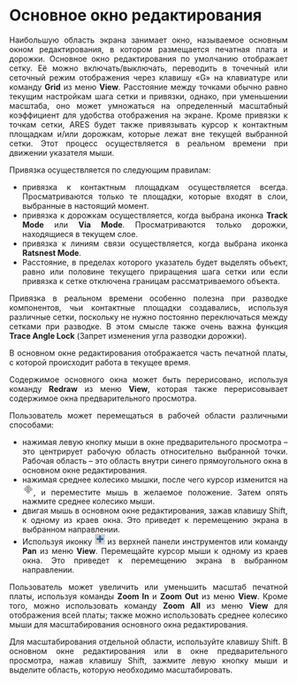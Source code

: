 # Основное окно редактирования

<div style="text-align:justify;">
	<p>Наибольшую область экрана занимает окно, называемое основным окном редактирования, в котором размещается печатная плата и дорожки. Основное окно редактирования по умолчанию отображает сетку. Её можно включать/выключать, переводить в точечный или сеточный режим отображения через клавишу «G» на клавиатуре или команду <strong>Grid</strong> из меню <strong>View</strong>. Расстояние между точками обычно равно текущим настройкам шага сетки и привязки, однако, при уменьшении масштаба, оно может умножаться на определенный масштабный коэффициент для удобства отображения на экране. Кроме привязки к точкам сетки, ARES будет также привязывать курсор к контактным площадкам и/или дорожкам, которые лежат вне текущей выбранной сетки. Этот процесс осуществляется в реальном времени при движении указателя мыши.</p>
	<p>Привязка осуществляется по следующим правилам:</p>
	<ul>
		<li>привязка к контактным площадкам осуществляется всегда. Просматриваются только те площадки, которые входят в слои, выбранные в настоящий момент.</li>
		<li>привязка к дорожкам осуществляется, когда выбрана иконка <strong>Track Mode</strong> или <strong>Via Mode</strong>. Просматриваются только дорожки, находящиеся в текущем слое.</li>
		<li>привязка к линиям связи осуществляется, когда выбрана иконка <strong>Ratsnest Mode</strong>.</li>
		<li>Расстояние, в пределах которого указатель будет выделять объект, равно или половине текущего приращения шага сетки или если привязка к сетке отключена границам рассматриваемого объекта.</li>
	</ul>
	<p>Привязка в реальном времени особенно полезна при разводке компонентов, чьи контактные площадки создавались, используя различные сетки, поскольку не нужно постоянно переключаться между сетками при разводке. В этом смысле также очень важна функция <strong>Trace Angle Lock</strong> (Запрет изменения угла разводки дорожки).</p>
	<p>В основном окне редактирования отображается часть печатной платы, с которой происходит работа в текущее время.</p>
	<p>Содержимое основного окна может быть перерисовано, используя команду <strong>Redraw</strong> из меню <strong>View</strong>, которая также перерисовывает содержимое окна предварительного просмотра.</p>
	<p>Пользователь может перемещаться в рабочей области различными способами:</p>
	<ul>
		<li>нажимая левую кнопку мыши в окне предварительного просмотра – это центрирует рабочую область относительно выбранной точки. Рабочая область – это область внутри синего прямоугольного окна в основном окне редактирования.</li>
		<li>нажимая среднее колесико мышки, после чего курсор изменится на <img style="width:20px;" src="/images/mainw/pic1.png" alt="">, и переместите мышь в желаемое положение. Затем опять нажмите среднее колесико мыши.</li>
		<li>двигая мышь в основном окне редактирования, зажав клавишу Shift, к одному из краев окна. Это приведет к перемещению экрана в выбранном направлении.</li>
		<li>Используя иконку <img src="/images/mainw/pic2.png" alt=""> из верхней панели инструментов или команду <strong>Pan</strong> из меню <strong>View</strong>. Перемещайте курсор мыши к одному из краев окна. Это приведет к перемещению экрана в выбранном направлении.</li>
	</ul>
	<p>Пользователь может увеличить или уменьшить масштаб печатной платы, используя команды <strong>Zoom In</strong> и <strong>Zoom Out</strong> из меню <strong>View</strong>. Кроме того, можно использовать команду <strong>Zoom All</strong> из меню <strong>View</strong> для отображения всей платы; также можно использовать среднее колесико мыши для масштабирования основного окна редактирования.</p>
	<p>Для масштабирования отдельной области, используйте клавишу Shift. В основном окне редактирования или в окне предварительного просмотра, нажав клавишу Shift, зажмите левую кнопку мыши и выделите область, которую необходимо масштабировать.</p>
</div>